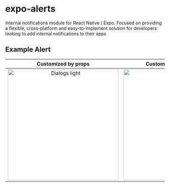 # expo-alerts

Internal notifications module for React Native / Expo. Focused on providing a flexible, cross-platform and easy-to-implement solution for developers looking to add internal notifications to their apps

## Example Alert

|                                                                         Customized by props                                                                          |                                                                      Customized by component                                                                       |
| :------------------------------------------------------------------------------------------------------------------------------------------------------------------: | :----------------------------------------------------------------------------------------------------------------------------------------------------------------: |
| <img src="https://github.com/eloy98g/expo-alerts/example/media/propsalert.mp4?raw=true" height="350" alt="Dialogs light" /> | <img src="https://github.com/eloy98g/expo-alerts/example/media/customalert.mp4?raw=true" height="350" alt="Dialogs Dark" /> |
